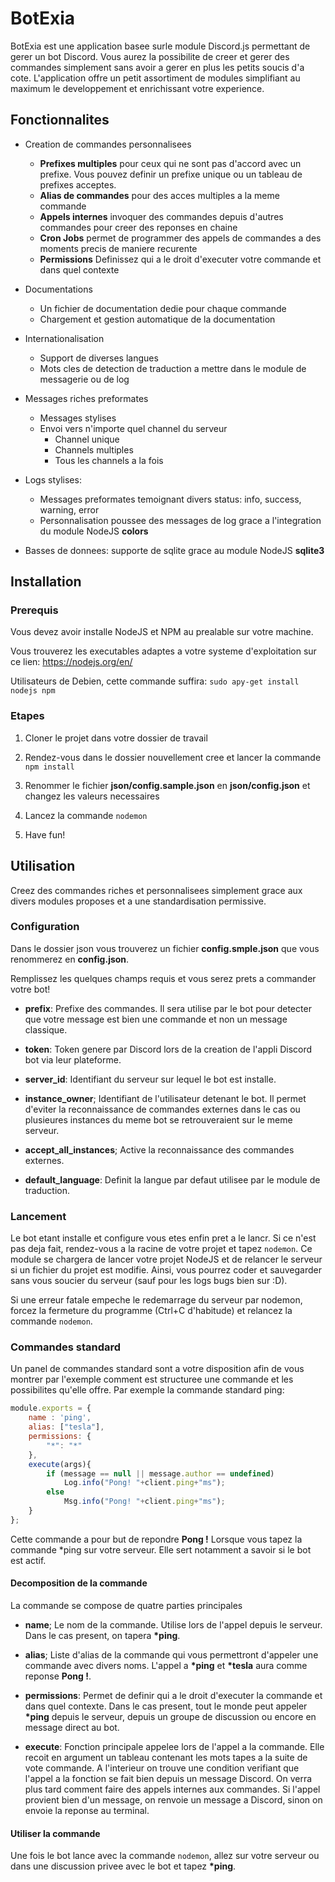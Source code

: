 # BotExia

BotExia est une application basee surle module Discord.js permettant de gerer un bot Discord. Vous aurez la possibilite de creer et gerer des commandes simplement sans avoir a gerer en plus les petits soucis d'a cote. L'application offre un petit assortiment de modules simplifiant au maximum le developpement et enrichissant votre experience.

## Fonctionnalites

*	Creation de commandes personnalisees
	*	**Prefixes multiples**	pour ceux qui ne sont pas d'accord avec un prefixe. Vous pouvez definir un prefixe unique ou un tableau de prefixes acceptes.
	*	**Alias de commandes** pour des acces multiples a la meme commande
	*	**Appels internes** invoquer des commandes depuis d'autres commandes pour creer des reponses en chaine
	*	**Cron Jobs**	permet de programmer des appels de commandes a des moments precis de maniere recurente
	*	**Permissions** Definissez qui a le droit d'executer votre commande et dans quel contexte

*	Documentations
	*	Un fichier de documentation dedie pour chaque commande
	*	Chargement et gestion automatique de la documentation

*	Internationalisation
	*	Support de diverses langues
	*	Mots cles de detection de traduction a mettre dans le module de messagerie ou de log

*	Messages riches preformates
	*	Messages stylises
	*	Envoi vers n'importe quel channel du serveur
		*	Channel unique
		*	Channels multiples
		*	Tous les channels a la fois

*	Logs stylises:
	*	Messages preformates temoignant divers status: info, success, warning, error
	*	Personnalisation poussee des messages de log grace a l'integration du module NodeJS **colors**

*	Basses de donnees: supporte de sqlite grace au module NodeJS **sqlite3**

## Installation

### Prerequis

Vous devez avoir installe NodeJS et NPM au prealable sur votre machine.

Vous trouverez les executables adaptes a votre systeme d'exploitation sur ce lien: https://nodejs.org/en/

Utilisateurs de Debien, cette commande suffira: `sudo apy-get install nodejs npm`
### Etapes

1.	Cloner le projet dans votre dossier de travail

2.	Rendez-vous dans le dossier nouvellement cree et lancer la commande `npm install`

3.	Renommer le fichier **json/config.sample.json** en **json/config.json** et changez les valeurs necessaires

4.	Lancez la commande `nodemon`

5.	Have fun!

## Utilisation

Creez des commandes riches et personnalisees simplement grace aux divers modules proposes et a une standardisation permissive.

### Configuration

Dans le dossier json vous trouverez un fichier **config.smple.json** que vous renommerez en **config.json**.

Remplissez les quelques champs requis et vous serez prets a commander votre bot!

*	**prefix**: Prefixe des commandes. Il sera utilise par le bot pour detecter que votre message est bien une commande et non un message classique.

*	**token**:	Token genere par Discord lors de la creation de l'appli Discord bot via leur plateforme.

*	**server_id**: Identifiant du serveur sur lequel le bot est installe.

*	**instance_owner**; Identifiant de l'utilisateur detenant le bot. Il permet d'eviter la reconnaissance de commandes externes dans le cas ou plusieures instances du meme bot se retrouveraient sur le meme serveur.

*	**accept_all_instances**; Active la reconnaissance des commandes externes.

*	**default_language**: Definit la langue par defaut utilisee par le module de traduction.

### Lancement

Le bot etant installe et configure vous etes enfin pret a le lancr. Si ce n'est pas deja fait, rendez-vous a la racine de votre projet et tapez `nodemon`. Ce module se chargera de lancer votre projet NodeJS et de relancer le serveur si un fichier du projet est modifie. Ainsi, vous pourrez coder et sauvegarder sans vous soucier du serveur (sauf pour les logs bugs bien sur :D).

Si une erreur fatale empeche le redemarrage du serveur par nodemon, forcez la fermeture du programme (Ctrl+C d'habitude) et relancez la commande `nodemon`.

### Commandes standard

Un panel de commandes standard sont a votre disposition afin de vous montrer par l'exemple comment est structuree une commande et les possibilites qu'elle offre. Par exemple la commande standard ping:

```javascript
module.exports = {
	name : 'ping',
	alias: ["tesla"],
	permissions: {
		"*": "*"
	},
	execute(args){
		if (message == null || message.author == undefined)
			Log.info("Pong! "+client.ping+"ms");
		else
			Msg.info("Pong! "+client.ping+"ms");
	}
};
```

Cette commande a pour but de repondre **Pong !** Lorsque vous tapez la commande \*ping sur votre serveur. Elle sert notamment a savoir si le bot est actif.

#### Decomposition de la commande

La commande se compose de quatre parties principales

*	**name**; Le nom de la commande. Utilise lors de l'appel depuis le serveur. Dans le cas present, on tapera **\*ping**.

*	**alias**; Liste d'alias de la commande qui vous permettront d'appeler une commande avec divers noms. L'appel a **\*ping** et **\*tesla** aura comme reponse **Pong !**.

*	**permissions**: Permet de definir qui a le droit d'executer la commande et dans quel contexte. Dans le cas present, tout le monde peut appeler **\*ping** depuis le serveur, depuis un groupe de discussion ou encore en message direct au bot.

*	**execute**: Fonction principale appelee lors de l'appel a la commande. Elle recoit en argument un tableau contenant les mots tapes a la suite de vote commande. A l'interieur on trouve une condition verifiant que l'appel a la fonction se fait bien depuis un message Discord. On verra plus tard comment faire des appels internes aux commandes. Si l'appel provient bien d'un message, on renvoie un message a Discord, sinon on envoie la reponse au terminal.

#### Utiliser la commande

Une fois le bot lance avec la commande `nodemon`, allez sur votre serveur ou dans une discussion privee avec le bot et tapez **\*ping**.